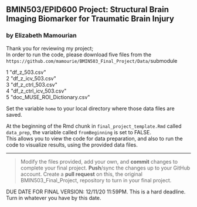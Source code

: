 ## BMIN503/EPID600 Project: Structural Brain Imaging Biomarker for Traumatic Brain Injury
### by Elizabeth Mamourian

Thank you for reviewing my project;      
In order to run the code, please download five files from the `https://github.com/mamourie/BMIN503_Final_Project/Data/`submodule 
   
1 "df_z_503.csv"      
2 "df_z_icv_503.csv"      
3 "df_z_ctrl_503.csv"      
4 "df_z_ctrl_icv_503.csv"      
5 "doc_MUSE_ROI_Dictionary.csv"       

Set the variable `home` to your local directory where those data files are saved.

At the beginning of the Rmd chunk in `final_project_template.Rmd` called `data_prep`, the variable called `fromBeginning` is set to FALSE.       
This allows you to view the code for data preparation, and also to run the code to visualize results, using the provided data files.




___________________________________________________________________________________________________________

> Modify the files provided, add your own, and **commit** changes to complete your final project.
> **Push**/sync the changes up to your GitHub account.
> Create a **pull request** on this, the original BMIN503_Final_Project, repository to turn in your final project.

DUE DATE FOR FINAL VERSION: 12/11/20 11:59PM. This is a hard deadline. Turn in whatever you have by this date.


<!-- Links -->
[forking]: https://guides.github.com/activities/forking/

